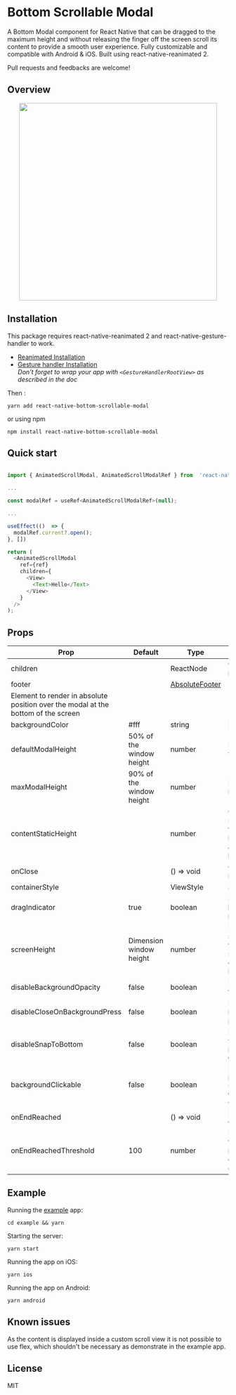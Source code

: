 # Bottom Scrollable Modal

A Bottom Modal component for React Native that can be dragged to the maximum height and without releasing the finger off the screen scroll its content to provide a smooth user experience. Fully customizable and compatible with Android & iOS. Built using react-native-reanimated 2.

Pull requests and feedbacks are welcome!

## Overview

<p align="center">
<img src="/assets/demo.gif?raw=true" height="450px">
</p>

## Installation

This package requires react-native-reanimated 2 and react-native-gesture-handler to work.

- [Reanimated Installation](https://docs.swmansion.com/react-native-reanimated/docs/fundamentals/installation)
- [Gesture handler Installation](https://docs.swmansion.com/react-native-gesture-handler/docs/installation)  
  <em>Don't forget to wrap your app with `<GestureHandlerRootView>` as described in the doc</em>

Then :

```
yarn add react-native-bottom-scrollable-modal
```

or using npm

```
npm install react-native-bottom-scrollable-modal
```

## Quick start

```js

import { AnimatedScrollModal, AnimatedScrollModalRef } from  'react-native-bottom-modal';

...

const modalRef = useRef<AnimatedScrollModalRef>(null);

...

useEffect(()  => {
  modalRef.current?.open();
}, [])

return (
  <AnimatedScrollModal
    ref={ref}
    children={
      <View>
        <Text>Hello</Text>
      </View>
    }
  />
);
```

## Props

| Prop                                                                              | Default                  | Type                           | Description                                                                                                                                                          |
| --------------------------------------------------------------------------------- | ------------------------ | ------------------------------ | -------------------------------------------------------------------------------------------------------------------------------------------------------------------- |
| children                                                                          |                          | ReactNode                      | Content to render inside the modal                                                                                                                                   |
| footer                                                                            |                          | [AbsoluteFooter](src/types.ts) |
| Element to render in absolute position over the modal at the bottom of the screen |
| backgroundColor                                                                   | #fff                     | string                         | Background color of the modal                                                                                                                                        |
| defaultModalHeight                                                                | 50% of the window height | number                         | Default height of the modal when opened                                                                                                                              |
| maxModalHeight                                                                    | 90% of the window height | number                         | Maximum height the modal can reach                                                                                                                                   |
| contentStaticHeight                                                               |                          | number                         | Only use this prop to set a static height for the content of the modal, if not provided the height will be calculated according to the children height (dynamically) |
| onClose                                                                           |                          | () => void                     | Callback called when the modal has been closed                                                                                                                       |
| containerStyle                                                                    |                          | ViewStyle                      | Style of the container                                                                                                                                               |
| dragIndicator                                                                     | true                     | boolean                        | Show or not the dragging indicator at the top of the modal content                                                                                                   |
| screenHeight                                                                      | Dimension window height  | number                         | Use this props to overide the size in which the modal should work, useful if the modal should start after some elements which are at the bottom of the screen        |
| disableBackgroundOpacity                                                          | false                    | boolean                        | Disable the opacity applied on the background                                                                                                                        |
| disableCloseOnBackgroundPress                                                     | false                    | boolean                        | If true then it will not close the modal when background is pressed                                                                                                  |
| disableSnapToBottom                                                               | false                    | boolean                        | If true the modal will not close when the user drag it down, instead it will snap to the `defaultModalHeight`                                                        |
| backgroundClickable                                                               | false                    | boolean                        | If true the background will be pressable, usually this prop should be used with `disableCloseOnBackgroundPress` & `disableBackgroundOpacity`                         |
| onEndReached                                                                      |                          | () => void                     | Function called when the end of the content is reached                                                                                                               |
| onEndReachedThreshold                                                             | 100                      | number                         | How far from the end in pixel the bottom edge of the content must be from the end of the content to trigger the `onEndReached` callback                              |

## Example

Running the [example](example/App.tsx) app:

```
cd example && yarn
```

Starting the server:

```
yarn start
```

Running the app on iOS:

```
yarn ios
```

Running the app on Android:

```
yarn android
```

## Known issues

As the content is displayed inside a custom scroll view it is not possible to use flex, which shouldn't be necessary as demonstrate in the example app.

## License

MIT
